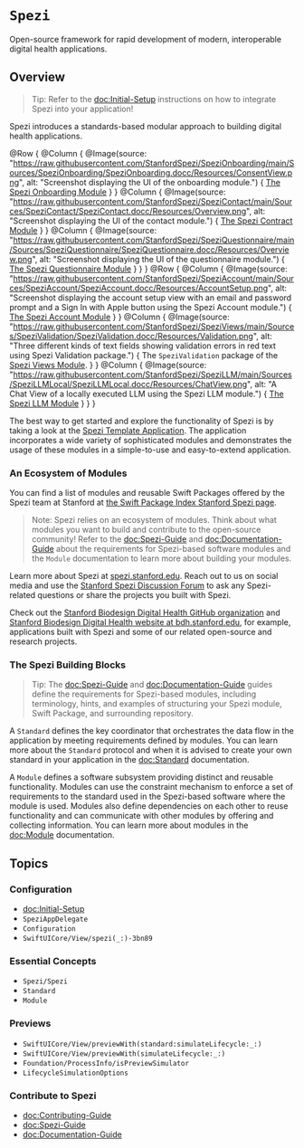 # ``Spezi``

<!--

This source file is part of the Stanford Spezi open-source project

SPDX-FileCopyrightText: 2022 Stanford University and the project authors (see CONTRIBUTORS.md)

SPDX-License-Identifier: MIT

-->

Open-source framework for rapid development of modern, interoperable digital health applications.

## Overview

> Tip: Refer to the <doc:Initial-Setup> instructions on how to integrate Spezi into your application!

Spezi introduces a standards-based modular approach to building digital health applications. 


<!--
Unfortunately, DocC currently does not support dark mode images: https://github.com/apple/swift-docc/pull/359#issuecomment-1214405608
-->
@Row {
    @Column {
        @Image(source: "https://raw.githubusercontent.com/StanfordSpezi/SpeziOnboarding/main/Sources/SpeziOnboarding/SpeziOnboarding.docc/Resources/ConsentView.png", alt: "Screenshot displaying the UI of the onboarding module.") {
            [The Spezi Onboarding Module](https://github.com/StanfordSpezi/SpeziOnboarding)
        }
    }
    @Column {
        @Image(source: "https://raw.githubusercontent.com/StanfordSpezi/SpeziContact/main/Sources/SpeziContact/SpeziContact.docc/Resources/Overview.png", alt: "Screenshot displaying the UI of the contact module.") {
            [The Spezi Contract Module](https://github.com/StanfordSpezi/SpeziContact)
        }
    }
    @Column {
        @Image(source: "https://raw.githubusercontent.com/StanfordSpezi/SpeziQuestionnaire/main/Sources/SpeziQuestionnaire/SpeziQuestionnaire.docc/Resources/Overview.png", alt: "Screenshot displaying the UI of the questionnaire module.") {
            [The Spezi Questionnaire Module](https://github.com/StanfordSpezi/SpeziQuestionnaire)
        }
    }
}
@Row {
    @Column {
        @Image(source: "https://raw.githubusercontent.com/StanfordSpezi/SpeziAccount/main/Sources/SpeziAccount/SpeziAccount.docc/Resources/AccountSetup.png", alt: "Screenshot displaying the account setup view with an email and password prompt and a Sign In with Apple button using the Spezi Account module.") {
            [The Spezi Account Module](https://github.com/StanfordSpezi/SpeziAccount)
        }
    }
    @Column {
        @Image(source: "https://raw.githubusercontent.com/StanfordSpezi/SpeziViews/main/Sources/SpeziValidation/SpeziValidation.docc/Resources/Validation.png", alt: "Three different kinds of text fields showing validation errors in red text using Spezi Validation package.") {
            The `SpeziValidation` package of the [Spezi Views Module](https://github.com/StanfordSpezi/SpeziViews).
        }
    }
    @Column {
        @Image(source: "https://raw.githubusercontent.com/StanfordSpezi/SpeziLLM/main/Sources/SpeziLLMLocal/SpeziLLMLocal.docc/Resources/ChatView.png", alt: "A Chat View of a locally executed LLM using the Spezi LLM module.") {
            [The Spezi LLM Module](https://github.com/StanfordSpezi/SpeziLLM)
        }
    }
}

The best way to get started and explore the functionality of Spezi is by taking a look at the [Spezi Template Application](https://github.com/StanfordSpezi/SpeziTemplateApplication). The application incorporates a wide variety of sophisticated modules and demonstrates the usage of these modules in a simple-to-use and easy-to-extend application.


### An Ecosystem of Modules

You can find a list of modules and reusable Swift Packages offered by the Spezi team at Stanford at [the Swift Package Index Stanford Spezi page](https://swiftpackageindex.com/StanfordSpezi).

> Note: Spezi relies on an ecosystem of modules. Think about what modules you want to build and contribute to the open-source community! Refer to the <doc:Spezi-Guide> and <doc:Documentation-Guide> about the requirements for Spezi-based software modules and the ``Module`` documentation to learn more about building your modules.

Learn more about Spezi at [spezi.stanford.edu](https://spezi.stanford.edu).
Reach out to us on social media and use the [Stanford Spezi Discussion Forum](https://github.com/orgs/StanfordSpezi/discussions) to ask any Spezi-related questions or share the projects you built with Spezi.

Check out the [Stanford Biodesign Digital Health GitHub organization](https://github.com/StanfordBDHG) and [Stanford Biodesign Digital Health website at bdh.stanford.edu](https://bdh.stanford.edu), for example, applications built with Spezi and some of our related open-source and research projects.


### The Spezi Building Blocks

> Tip: The <doc:Spezi-Guide> and <doc:Documentation-Guide> guides define the requirements for Spezi-based modules, including terminology, hints, and examples of structuring your Spezi module, Swift Package, and surrounding repository.

A ``Standard`` defines the key coordinator that orchestrates the data flow in the application by meeting requirements defined by modules.
You can learn more about the ``Standard`` protocol and when it is advised to create your own standard in your application in the <doc:Standard> documentation.

A ``Module`` defines a software subsystem providing distinct and reusable functionality.
Modules can use the constraint mechanism to enforce a set of requirements to the standard used in the Spezi-based software where the module is used.
Modules also define dependencies on each other to reuse functionality and can communicate with other modules by offering and collecting information.
You can learn more about modules in the <doc:Module> documentation.


## Topics

### Configuration

- <doc:Initial-Setup>
- ``SpeziAppDelegate``
- ``Configuration``
- ``SwiftUICore/View/spezi(_:)-3bn89``

### Essential Concepts

- ``Spezi/Spezi``
- ``Standard``
- ``Module``

### Previews

- ``SwiftUICore/View/previewWith(standard:simulateLifecycle:_:)``
- ``SwiftUICore/View/previewWith(simulateLifecycle:_:)``
- ``Foundation/ProcessInfo/isPreviewSimulator``
- ``LifecycleSimulationOptions``

### Contribute to Spezi

- <doc:Contributing-Guide>
- <doc:Spezi-Guide>
- <doc:Documentation-Guide>
